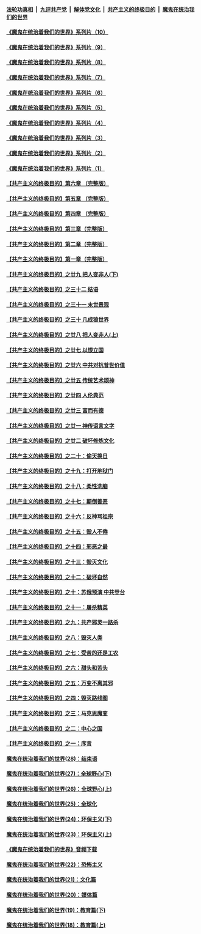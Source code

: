 

####  [法轮功真相](../../../../basic/blob/master/README.md?t=09110031) &nbsp;|&nbsp; [九评共产党](../../../../9ping.md/blob/master/README.md?t=09110031) &nbsp;|&nbsp; [解体党文化](../../../../jtdwh.md/blob/master/README.md?t=09110031)  &nbsp;|&nbsp; [共产主义的终极目的](../../../../gczydzjmd.md/blob/master/README.md?t=09110031) &nbsp;|&nbsp; [魔鬼在统治我们的世界](../../../../mgztzwmdsj.md/blob/master/README.md?t=09110031) 

#### [《魔鬼在统治着我们的世界》系列片（10）](../pages/nsc422/n12292670.md?t=09110031) 

#### [《魔鬼在统治着我们的世界》系列片（9）](../pages/nsc422/n12290859.md?t=09110031) 

#### [《魔鬼在统治着我们的世界》系列片（8）](../pages/nsc422/n12287445.md?t=09110031) 

#### [《魔鬼在统治着我们的世界》系列片（7）](../pages/nsc422/n12283425.md?t=09110031) 

#### [《魔鬼在统治着我们的世界》系列片（6）](../pages/nsc422/n12282314.md?t=09110031) 

#### [《魔鬼在统治着我们的世界》系列片（5）](../pages/nsc422/n12281419.md?t=09110031) 

#### [《魔鬼在统治着我们的世界》系列片（4）](../pages/nsc422/n12274024.md?t=09110031) 

#### [《魔鬼在统治着我们的世界》系列片（3）](../pages/nsc422/n12271322.md?t=09110031) 

#### [《魔鬼在统治着我们的世界》系列片（2）](../pages/nsc422/n12269049.md?t=09110031) 

#### [《魔鬼在统治着我们的世界》系列片（1）](../pages/nsc422/n12267575.md?t=09110031) 

#### [【共产主义的终极目的】第六章 （完整版）](../pages/nsc422/n11428913.md?t=09110031) 

#### [【共产主义的终极目的】第五章 （完整版）](../pages/nsc422/n11428912.md?t=09110031) 

#### [【共产主义的终极目的】第四章 （完整版）](../pages/nsc422/n11428907.md?t=09110031) 

#### [【共产主义的终极目的】第三章（完整版）](../pages/nsc422/n11428848.md?t=09110031) 

#### [【共产主义的终极目的】第二章（完整版）](../pages/nsc422/n11428831.md?t=09110031) 

#### [【共产主义的终极目的】第一章（完整版）](../pages/nsc422/n11417651.md?t=09110031) 

#### [【共产主义的终极目的】之廿九 把人变非人(下)](../pages/nsc422/n11344140.md?t=09110031) 

#### [【共产主义的终极目的】之三十二 结语](../pages/nsc422/n11360535.md?t=09110031) 

#### [【共产主义的终极目的】之三十一 末世景观](../pages/nsc422/n11351129.md?t=09110031) 

#### [【共产主义的终极目的】之三十 几成狼世界](../pages/nsc422/n11348280.md?t=09110031) 

#### [【共产主义的终极目的】之廿八 把人变非人(上)](../pages/nsc422/n11340492.md?t=09110031) 

#### [【共产主义的终极目的】之廿七 以恨立国](../pages/nsc422/n11336944.md?t=09110031) 

#### [【共产主义的终极目的】之廿六 中共对抗普世价值](../pages/nsc422/n11324785.md?t=09110031) 

#### [【共产主义的终极目的】之廿五 传统艺术颂神](../pages/nsc422/n11296396.md?t=09110031) 

#### [【共产主义的终极目的】之廿四 人伦典范](../pages/nsc422/n11296397.md?t=09110031) 

#### [【共产主义的终极目的】之廿三 富而有德](../pages/nsc422/n11283598.md?t=09110031) 

#### [【共产主义的终极目的】之廿一 神传语言文字](../pages/nsc422/n11263265.md?t=09110031) 

#### [【共产主义的终极目的】之廿二 破坏修炼文化](../pages/nsc422/n11245728.md?t=09110031) 

#### [【共产主义的终极目的】之二十：偷天换日](../pages/nsc422/n11238846.md?t=09110031) 

#### [【共产主义的终极目的】之十九：打开地狱门](../pages/nsc422/n11206376.md?t=09110031) 

#### [【共产主义的终极目的】之十八：柔性洗脑](../pages/nsc422/n11199994.md?t=09110031) 

#### [【共产主义的终极目的】之十七：颠倒善恶](../pages/nsc422/n11179782.md?t=09110031) 

#### [【共产主义的终极目的】之十六：反神骂祖宗](../pages/nsc422/n11166798.md?t=09110031) 

#### [【共产主义的终极目的】之十五：毁人不倦](../pages/nsc422/n11166792.md?t=09110031) 

#### [【共产主义的终极目的】之十四：邪恶之最](../pages/nsc422/n11150249.md?t=09110031) 

#### [【共产主义的终极目的】之十三：毁灭文化](../pages/nsc422/n11135227.md?t=09110031) 

#### [【共产主义的终极目的】之十二：破坏自然](../pages/nsc422/n11135214.md?t=09110031) 

#### [【共产主义的终极目的】之十：苏俄预演 中共登台](../pages/nsc422/n11118424.md?t=09110031) 

#### [【共产主义的终极目的】之十一：屠杀精英](../pages/nsc422/n11118442.md?t=09110031) 

#### [【共产主义的终极目的】之九：共产邪灵一路杀](../pages/nsc422/n11114139.md?t=09110031) 

#### [【共产主义的终极目的】之八：毁灭人类](../pages/nsc422/n11108503.md?t=09110031) 

#### [【共产主义的终极目的】之七：受苦的还是工农](../pages/nsc422/n11101809.md?t=09110031) 

#### [【共产主义的终极目的】之六：甜头和苦头](../pages/nsc422/n11096971.md?t=09110031) 

#### [【共产主义的终极目的】之五：万变不离其邪](../pages/nsc422/n11091285.md?t=09110031) 

#### [【共产主义的终极目的】之四：毁灭路线图](../pages/nsc422/n11086284.md?t=09110031) 

#### [【共产主义的终极目的】之三：马克思魔变](../pages/nsc422/n11061941.md?t=09110031) 

#### [【共产主义的终极目的】之二：中心之国](../pages/nsc422/n11047728.md?t=09110031) 

#### [【共产主义的终极目的】之一：序言](../pages/nsc422/n11086077.md?t=09110031) 

#### [魔鬼在统治着我们的世界(28)：结束语](../pages/nsc422/n10936246.md?t=09110031) 

#### [魔鬼在统治着我们的世界(27)：全球野心(下)](../pages/nsc422/n10928319.md?t=09110031) 

#### [魔鬼在统治着我们的世界(26)：全球野心(上)](../pages/nsc422/n10900318.md?t=09110031) 

#### [魔鬼在统治着我们的世界(25)：全球化](../pages/nsc422/n10788205.md?t=09110031) 

#### [魔鬼在统治着我们的世界(24)：环保主义(下)](../pages/nsc422/n10695307.md?t=09110031) 

#### [魔鬼在统治着我们的世界(23)：环保主义(上)](../pages/nsc422/n10688613.md?t=09110031) 

#### [《魔鬼在统治着我们的世界》音频下载](../pages/nsc422/n10635553.md?t=09110031) 

#### [魔鬼在统治着我们的世界(22)：恐怖主义](../pages/nsc422/n10614727.md?t=09110031) 

#### [魔鬼在统治着我们的世界(21)：文化篇](../pages/nsc422/n10597706.md?t=09110031) 

#### [魔鬼在统治着我们的世界(20)：媒体篇](../pages/nsc422/n10586579.md?t=09110031) 

#### [魔鬼在统治着我们的世界(19)：教育篇(下)](../pages/nsc422/n10564808.md?t=09110031) 

#### [魔鬼在统治着我们的世界(18)：教育篇(上)](../pages/nsc422/n10526970.md?t=09110031) 

